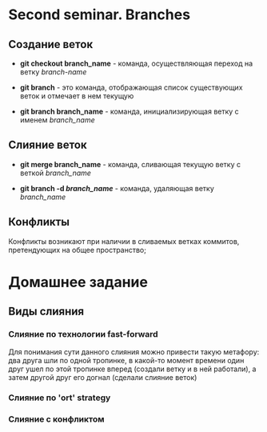 # Second seminar. Branches

## Создание веток

* __git checkout branch_name__ - команда, осуществляющая переход на ветку *branch-name*

* __git branch__ -  это команда, отображающая список существующих веток и отмечает в нем текущую

* __git branch branch_name__ - команда, инициализирующая ветку с именем *branch_name*

## Слияние веток

* __git merge branch_name__ - команда, сливающая текущую ветку с веткой *branch_name*

* __git branch -d *branch_name*__ - команда, удаляющая ветку *branch_name*

## Конфликты

Конфликты возникают при наличии в сливаемых ветках коммитов, претендующих на общее пространство;

# Домашнее задание

## Виды слияния

### Слияние по технологии **fast-forward**

Для понимания сути данного слияния можно привести такую метафору: два друга шли по одной тропинке, в какой-то момент времени один друг ушел по этой тропинке вперед (создали ветку и в ней работали), а затем другой друг его догнал (сделали слияние веток)

### Слияние по **'ort' strategy**

### Слияние с конфликтом